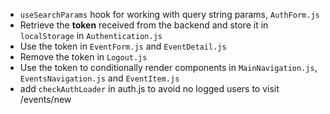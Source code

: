 - `useSearchParams` hook for working with query string params, `AuthForm.js`
- Retrieve the **token** received from the backend and store it in `localStorage` in `Authentication.js`
- Use the token in `EventForm.js` and `EventDetail.js`
- Remove the token in `Logout.js`
- Use the token to conditionally render components in `MainNavigation.js`, `EventsNavigation.js` and `EventItem.js`
- add `checkAuthLoader` in auth.js to avoid no logged users to visit /events/new